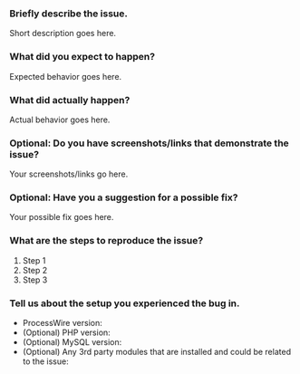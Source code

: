 <!--
If you want your bug report
* to be more difficult to process and understand
* to have many unnecessary follow-up questions
* to take longer to fix then necessary
don’t use this issue template.

If you want your bug report 
* to be concise and easy to understand
* to not have any (or very few) follow-up questions
* to take faster to fix
use this issue template. Thank you.
-->

### Briefly describe the issue.

Short description goes here.

### What did you expect to happen?

Expected behavior goes here.

### What did actually happen?

Actual behavior goes here.

### Optional: Do you have screenshots/links that demonstrate the issue?

Your screenshots/links go here.

### Optional: Have you a suggestion for a possible fix?

Your possible fix goes here.

### What are the steps to reproduce the issue?
<!-- Provide an unambiguous set of steps to reproduce the issue. -->

1. Step 1
2. Step 2
3. Step 3

### Tell us about the setup you experienced the bug in.
<!--
* Include as many relevant details about your environment setup.
* Hint: Using the Tracy Debugger module makes this a breeze: https://processwire.com/blog/posts/introducing-tracy-debugger/#versions-list
-->

* ProcessWire version:
* (Optional) PHP version: 
* (Optional) MySQL version: 
* (Optional) Any 3rd party modules that are installed and could be related to the issue:
